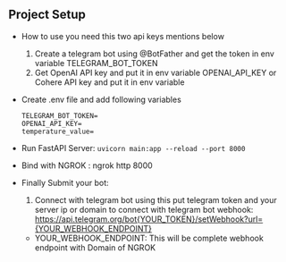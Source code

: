 ## Project Setup 

* How to use you need this two api keys mentions below 
    1. Create a telegram bot using @BotFather and get the token in env variable TELEGRAM_BOT_TOKEN
    2. Get OpenAI API key and put it in env variable OPENAI_API_KEY or Cohere API key and put it in env variable 

* Create .env file and add following variables
    ```
    TELEGRAM_BOT_TOKEN=
    OPENAI_API_KEY=
    temperature_value=
    ```

* Run FastAPI Server: ``uvicorn main:app --reload --port 8000``

* Bind with NGROK : ngrok http 8000

* Finally Submit your bot: 
    1. Connect with telegram bot using this put telegram token and your server ip or domain to connect with telegram bot webhook: https://api.telegram.org/bot{YOUR_TOKEN}/setWebhook?url={YOUR_WEBHOOK_ENDPOINT}
    - YOUR_WEBHOOK_ENDPOINT: This will be complete webhook endpoint with Domain of NGROK




